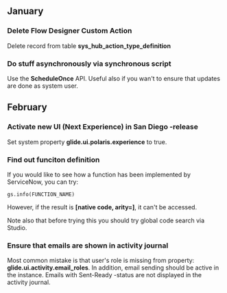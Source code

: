 ## January

### Delete Flow Designer Custom Action
Delete record from table **sys_hub_action_type_definition**

### Do stuff asynchronously via synchronous script
Use the **ScheduleOnce** API. Useful also if you wan't to ensure that updates are done as system user.

## February

### Activate new UI (Next Experience) in San Diego -release
Set system property **glide.ui.polaris.experience** to true.

### Find out funciton definition
If you would like to see how a function has been implemented by ServiceNow, you can try:

    gs.info(FUNCTION_NAME)

However, if the result is __[native code, arity=<number>]__, it can't be accessed.

Note also that before trying this you should try global code search via Studio.

### Ensure that emails are shown in activity journal

Most common mistake is that user's role is missing from property: **glide.ui.activity.email_roles**. In addition, email sending should be active in the instance. Emails with Sent-Ready -status are not displayed in the activity journal. 